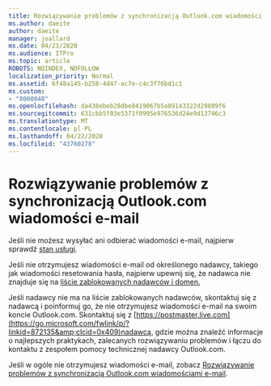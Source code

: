 ```yaml
---
title: Rozwiązywanie problemów z synchronizacją Outlook.com wiadomości e-mail
ms.author: daeite
author: daeite
manager: joallard
ms.date: 04/21/2020
ms.audience: ITPro
ms.topic: article
ROBOTS: NOINDEX, NOFOLLOW
localization_priority: Normal
ms.assetid: 6f48a145-b258-4d47-ac7e-c4c3f76bd1c1
ms.custom:
- "8000048"
ms.openlocfilehash: da438ebeb28dbe8419067b5a89143322d29889f6
ms.sourcegitcommit: 631cbb5f03e5371f0995e976536d24e9d13746c3
ms.translationtype: MT
ms.contentlocale: pl-PL
ms.lasthandoff: 04/22/2020
ms.locfileid: "43760278"
---
```

# <a name="fix-outlookcom-email-sync-issues"></a>Rozwiązywanie problemów z synchronizacją Outlook.com wiadomości e-mail

Jeśli nie możesz wysyłać ani odbierać wiadomości e-mail, najpierw sprawdź [stan usługi](https://go.microsoft.com/fwlink/p/?linkid=837482&amp;clcid=0x409).
  
Jeśli nie otrzymujesz wiadomości e-mail od określonego nadawcy, takiego jak wiadomości resetowania hasła, najpierw upewnij się, że nadawca nie znajduje się na [liście zablokowanych nadawców i domen.](https://outlook.live.com/mail/options/mail/junkEmail/blockedSendersAndDomains)
  
Jeśli nadawcy nie ma na liście zablokowanych nadawców, skontaktuj się z nadawcą i poinformuj go, że nie otrzymujesz wiadomości e-mail na swoim koncie Outlook.com. Skontaktuj się z [https://postmaster.live.com](https://go.microsoft.com/fwlink/p/?linkid=872135&amp;clcid=0x409)nadawcą, gdzie można znaleźć informacje o najlepszych praktykach, zalecanych rozwiązywaniu problemów i łączu do kontaktu z zespołem pomocy technicznej nadawcy Outlook.com.
  
Jeśli w ogóle nie otrzymujesz wiadomości e-mail, zobacz [Rozwiązywanie problemów z synchronizacją Outlook.com wiadomościami e-mail](https://support.office.com/article/d39e3341-8d79-4bf1-b3c7-ded602233642?wt.mc_id=Office_Outlook_com_Alchemy).